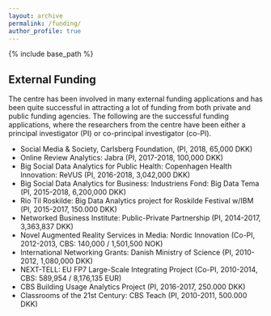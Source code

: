 ```yaml
---
layout: archive
permalink: /funding/
author_profile: true
---
```


{% include base_path %}

External Funding
----------------

The centre has been involved in many external funding applications and has been quite successful in attracting a lot of funding from both private and public funding agencies. The following are the successful funding applications, where the researchers from the centre have been either a principal investigator (PI) or co-principal investigator (co-PI). 

* Social Media & Society, Carlsberg Foundation, (PI, 2018, 65,000 DKK)
* Online Review Analytics: Jabra (PI, 2017-2018, 100,000 DKK)
* Big Social Data Analytics for Public Health: Copenhagen Health Innovation: ReVUS (PI, 2016-2018, 3,042,000 DKK)
* Big Social Data Analytics for Business: Industriens Fond: Big Data Tema (PI, 2015-2018, 6,200,000 DKK)
* Rio Til Roskilde: Big Data Analytics project for Roskilde Festival w/IBM (PI, 2015-2017, 150.000 DKK)
* Networked Business Institute: Public-Private Partnership (PI, 2014-2017, 3,363,837 DKK)
* Novel Augmented Reality Services in Media: Nordic Innovation (Co-PI, 2012-2013, CBS: 140,000 / 1,501,500 NOK)
* International Networking Grants: Danish Ministry of Science (PI, 2010-2012, 1,080,000 DKK)
* NEXT-TELL: EU FP7 Large-Scale Integrating Project (Co-PI, 2010-2014, CBS: 589,954 / 8,176,135 EUR)
* CBS Building Usage Analytics Project (PI, 2016-2017, 250.000 DKK)
* Classrooms of the 21st Century: CBS Teach (PI, 2010-2011, 500.000 DKK)